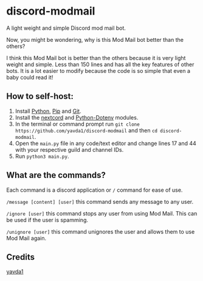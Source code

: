# discord-modmail
A light weight and simple Discord mod mail bot.

Now, you might be wondering, why is this Mod Mail bot better than the others?

I think this Mod Mail bot is better than the others because it is very light weight and simple. Less than 150 lines and has all the key features of other bots. It is a lot easier to modify because the code is so simple that even a baby could read it! 

## How to self-host:  
1. Install [Python](https://www.python.org/), [Pip](https://pypi.org/project/pip/) and [Git](https://git-scm.com/).
2. Install the [nextcord](https://pypi.org/project/nextcord/) and [Python-Dotenv](https://pypi.org/project/python-dotenv/) modules.
3. In the terminal or command prompt run `git clone https://github.com/yavda1/discord-modmail` and then `cd discord-modmail`.
4. Open the `main.py` file in any code/text editor and change lines 17 and 44 with your respective guild and channel IDs.
5. Run `python3 main.py`.

## What are the commands?

Each command is a discord application or `/` command for ease of use.

`/message [content] [user]` this command sends any message to any user.

`/ignore [user]` this command stops any user from using Mod Mail. This can be used if the user is spamming.

`/unignore [user]` this command unignores the user and allows them to use Mod Mail again.

## Credits

[yavda1](https://github.com/yavda1)


